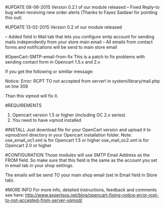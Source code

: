 
#UPDATE 08-06-2015
Version 0.2.1 of our module released
– Fixed Reply-to bug when receiving new order alerts (Thanks to Fayez Saidawi for pointing this out)

#UPDATE 13-02-2015
Version  0.2 of our module released

– Added field in Mail tab that lets you configure smtp account for sending mails independently from your store main email
– All emails from contact forms and notifications will be send to main store email

#OpenCart-SMTP-email-from-fix
This is a patch to fix problems with sending contact form in Opencart 1.5.x and 2.x

If you get the following or simillar message:

Notice: Error: RCPT TO not accepted from server! in system/library/mail.php on line 308

Than this vqmod will fix it.

#REQUIREMENTS
1. Opencart version 1.5 or higher (including OC 2.x series)
2. You need to have vqmod installed

#INSTALL
Just download file for your OpenCart version and upload it to vqmod/xml directory in your Opencart installation folder.
Note:
ose_email_oc1.xml is for Opencart 1.5 or higher
ose_mail_oc2.xml is for Opencart 2.0 or higher

#CONFIGURATION
Those modules will use SMTP Email Address as the FROM field. So make sure that this field is the same as the account you set in email tab in your shop settings.

The emails will be send TO your main shop email (set in Email field in Store tab).

#MORE INFO
For more info, detalied instructions, feedback and comments see here:
http://www.expertsos.net/blog/opencart-fixing-notice-error-rcpt-to-not-accepted-from-server-vqmod/
